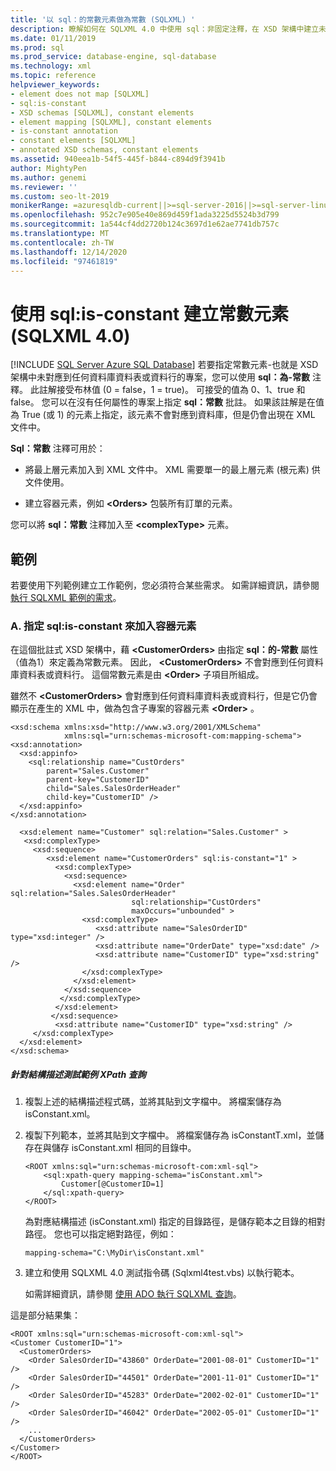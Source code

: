 ```yaml
---
title: '以 sql：的常數元素做為常數 (SQLXML) '
description: 瞭解如何在 SQLXML 4.0 中使用 sql：非固定注釋，在 XSD 架構中建立未對應到任何資料庫資料表或資料行的常數元素。
ms.date: 01/11/2019
ms.prod: sql
ms.prod_service: database-engine, sql-database
ms.technology: xml
ms.topic: reference
helpviewer_keywords:
- element does not map [SQLXML]
- sql:is-constant
- XSD schemas [SQLXML], constant elements
- element mapping [SQLXML], constant elements
- is-constant annotation
- constant elements [SQLXML]
- annotated XSD schemas, constant elements
ms.assetid: 940eea1b-54f5-445f-b844-c894d9f3941b
author: MightyPen
ms.author: genemi
ms.reviewer: ''
ms.custom: seo-lt-2019
monikerRange: =azuresqldb-current||>=sql-server-2016||>=sql-server-linux-2017||=azuresqldb-mi-current
ms.openlocfilehash: 952c7e905e40e869d459f1ada3225d5524b3d799
ms.sourcegitcommit: 1a544cf4dd2720b124c3697d1e62ae7741db757c
ms.translationtype: MT
ms.contentlocale: zh-TW
ms.lasthandoff: 12/14/2020
ms.locfileid: "97461819"
---
```

# <a name="creating-constant-elements-using-sqlis-constant-sqlxml-40"></a>使用 sql:is-constant 建立常數元素 (SQLXML 4.0)

[!INCLUDE [SQL Server Azure SQL Database](../../includes/applies-to-version/sql-asdb.md)]
  若要指定常數元素-也就是 XSD 架構中未對應到任何資料庫資料表或資料行的專案，您可以使用 **sql：為-常數** 注釋。 此註解接受布林值 (0 = false，1 = true)。 可接受的值為 0、1、true 和 false。 您可以在沒有任何屬性的專案上指定 **sql：常數** 批註。 如果該註解是在值為 True (或 1) 的元素上指定，該元素不會對應到資料庫，但是仍會出現在 XML 文件中。  
  
 **Sql：常數** 注釋可用於：  
  
-   將最上層元素加入到 XML 文件中。 XML 需要單一的最上層元素 (根元素) 供文件使用。  
  
-   建立容器元素，例如 **\<Orders>** 包裝所有訂單的元素。  
  
 您可以將 **sql：常數** 注釋加入至 **\<complexType>** 元素。  
  
## <a name="examples"></a>範例  
 若要使用下列範例建立工作範例，您必須符合某些需求。 如需詳細資訊，請參閱 [執行 SQLXML 範例的需求](../../relational-databases/sqlxml/requirements-for-running-sqlxml-examples.md)。  
  
### <a name="a-specifying-sqlis-constant-to-add-a-container-element"></a>A. 指定 sql:is-constant 來加入容器元素  
 在這個批註式 XSD 架構中，藉 **\<CustomerOrders>** 由指定 **sql：的-常數** 屬性（值為1）來定義為常數元素。 因此， **\<CustomerOrders>** 不會對應到任何資料庫資料表或資料行。 這個常數元素是由 **\<Order>** 子項目所組成。  
  
 雖然不 **\<CustomerOrders>** 會對應到任何資料庫資料表或資料行，但是它仍會顯示在產生的 XML 中，做為包含子專案的容器元素 **\<Order>** 。  
  
```  
<xsd:schema xmlns:xsd="http://www.w3.org/2001/XMLSchema"  
            xmlns:sql="urn:schemas-microsoft-com:mapping-schema">  
<xsd:annotation>  
  <xsd:appinfo>  
    <sql:relationship name="CustOrders"  
        parent="Sales.Customer"  
        parent-key="CustomerID"  
        child="Sales.SalesOrderHeader"  
        child-key="CustomerID" />  
  </xsd:appinfo>  
</xsd:annotation>  
  
  <xsd:element name="Customer" sql:relation="Sales.Customer" >  
   <xsd:complexType>  
     <xsd:sequence>  
        <xsd:element name="CustomerOrders" sql:is-constant="1" >  
          <xsd:complexType>  
            <xsd:sequence>  
              <xsd:element name="Order" sql:relation="Sales.SalesOrderHeader"  
                           sql:relationship="CustOrders"   
                           maxOccurs="unbounded" >  
                <xsd:complexType>  
                   <xsd:attribute name="SalesOrderID" type="xsd:integer" />  
                   <xsd:attribute name="OrderDate" type="xsd:date" />  
                   <xsd:attribute name="CustomerID" type="xsd:string" />  
                </xsd:complexType>  
              </xsd:element>  
            </xsd:sequence>  
           </xsd:complexType>  
          </xsd:element>  
         </xsd:sequence>  
          <xsd:attribute name="CustomerID" type="xsd:string" />  
     </xsd:complexType>  
  </xsd:element>  
</xsd:schema>  
```  
  
##### <a name="to-test-a-sample-xpath-query-against-the-schema"></a>針對結構描述測試範例 XPath 查詢  
  
1.  複製上述的結構描述程式碼，並將其貼到文字檔中。 將檔案儲存為 isConstant.xml。  
  
2.  複製下列範本，並將其貼到文字檔中。 將檔案儲存為 isConstantT.xml，並儲存在與儲存 isConstant.xml 相同的目錄中。  
  
    ```  
    <ROOT xmlns:sql="urn:schemas-microsoft-com:xml-sql">  
        <sql:xpath-query mapping-schema="isConstant.xml">  
            Customer[@CustomerID=1]  
        </sql:xpath-query>  
    </ROOT>  
    ```  
  
     為對應結構描述 (isConstant.xml) 指定的目錄路徑，是儲存範本之目錄的相對路徑。 您也可以指定絕對路徑，例如：  
  
    ```  
    mapping-schema="C:\MyDir\isConstant.xml"  
    ```  
  
3.  建立和使用 SQLXML 4.0 測試指令碼 (Sqlxml4test.vbs) 以執行範本。  

     如需詳細資訊，請參閱 [使用 ADO 執行 SQLXML 查詢](../../relational-databases/sqlxml/using-ado-to-execute-sqlxml-4-0-queries.md)。  
  
 這是部分結果集：  
  
```  
<ROOT xmlns:sql="urn:schemas-microsoft-com:xml-sql">   
<Customer CustomerID="1">   
  <CustomerOrders>   
    <Order SalesOrderID="43860" OrderDate="2001-08-01" CustomerID="1" />   
    <Order SalesOrderID="44501" OrderDate="2001-11-01" CustomerID="1" />   
    <Order SalesOrderID="45283" OrderDate="2002-02-01" CustomerID="1" />   
    <Order SalesOrderID="46042" OrderDate="2002-05-01" CustomerID="1" />   
    ...  
  </CustomerOrders>   
</Customer>   
</ROOT>  
```  
  
  
